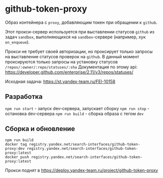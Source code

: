 # github-token-proxy

Образ контейнера с `proxy`, добавляющим токен при обращении к `github`.

Этот прокси-сервер используется при выставлении статусов `github` из задач `sandbox`, выполняющихся на `sandbox`-сервере
(например, хук `on_enqueue`).

Прокси не требует своей авторизации, но проксирует только запросы на выставление статусов проверок на `github`.
В данный момент проксируются только запросы на установку статусов ```/repos/:owner/:repo/statuses/:sha```
Документация по этому api: https://developer.github.com/enterprise/2.11/v3/repos/statuses/

Исходная задача: https://st.yandex-team.ru/FEI-10158

## Разработка

`npm run start` - запуск dev-сервера, запускает сборку
`npm run stop` - остановка dev-сервера
`npm run build` - сборка образа с тегом `dev`

## Сборка и обновление

```
npm run build
docker tag registry.yandex.net/search-interfaces/github-token-proxy:dev registry.yandex.net/search-interfaces/github-token-proxy:latest
docker push registry.yandex.net/search-interfaces/github-token-proxy:latest
```

Прокси поднят в https://deploy.yandex-team.ru/project/github-token-proxy
